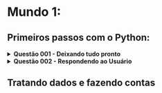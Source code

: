 # Mundo 1:

## Primeiros passos com o Python:
<details><summary><b> Questão 001 - Deixando tudo pronto </b></summary>
	&emsp;&emsp;Crie um programa que escreva "Olá, Mundo!' na tela.
	<br>&emsp;&emsp;🔹 <a href="https://github.com/Assaoka/LP__Minha-Jornada-de-Aprendizado-em-Python/blob/4140c59d82278eac4b7758b45db36bc65ca5319a/Curso%20em%20V%C3%ADdeo%20(Python%203)/Mundo%201%20%5B40%20Horas%5D/Desafio_001_JoaoAssaoka.py"> Minha Resolução</a>
</details>
<details><summary><b> Questão 002 - Respondendo ao Usuário </b></summary>
	&emsp;&emsp;Crie um programa que escreva "Olá, Mundo!' na tela.
	<br>&emsp;&emsp;🔹 <a href="https://github.com/Assaoka/LP__Minha-Jornada-de-Aprendizado-em-Python/blob/4140c59d82278eac4b7758b45db36bc65ca5319a/Curso%20em%20V%C3%ADdeo%20(Python%203)/Mundo%201%20%5B40%20Horas%5D/Desafio_002_JoaoAssaoka.py"> Minha Resolução</a>
</details>



## Tratando dados e fazendo contas
